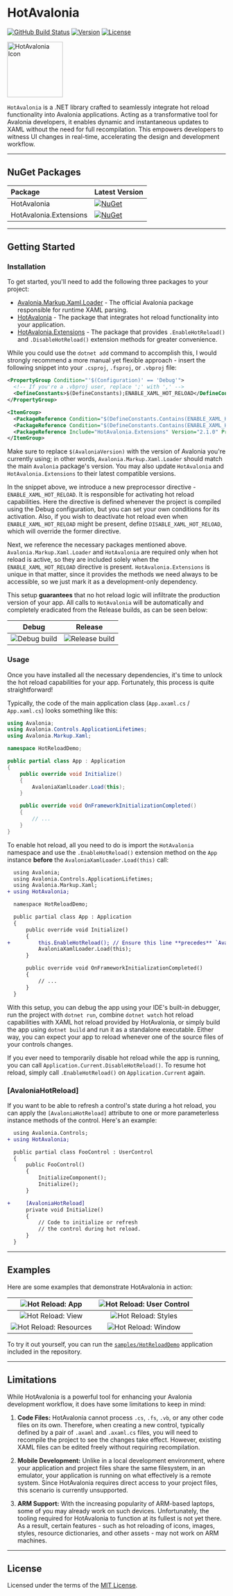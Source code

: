 # HotAvalonia

[![GitHub Build Status](https://img.shields.io/github/actions/workflow/status/Kir-Antipov/HotAvalonia/build.yml?logo=github)](https://github.com/Kir-Antipov/HotAvalonia/actions/workflows/build.yml)
[![Version](https://img.shields.io/github/v/release/Kir-Antipov/HotAvalonia?sort=date&label=version)](https://github.com/Kir-Antipov/HotAvalonia/releases/latest)
[![License](https://img.shields.io/github/license/Kir-Antipov/HotAvalonia?cacheSeconds=36000)](https://github.com/Kir-Antipov/HotAvalonia/blob/HEAD/LICENSE.md)

<img alt="HotAvalonia Icon" src="https://raw.githubusercontent.com/Kir-Antipov/HotAvalonia/HEAD/media/icon.png" width="128">

`HotAvalonia` is a .NET library crafted to seamlessly integrate hot reload functionality into Avalonia applications. Acting as a transformative tool for Avalonia developers, it enables dynamic and instantaneous updates to XAML without the need for full recompilation. This empowers developers to witness UI changes in real-time, accelerating the design and development workflow.

----

## NuGet Packages

| **Package** | **Latest Version** |
|:------------|:-------------------|
| HotAvalonia | [![NuGet](https://img.shields.io/nuget/v/HotAvalonia?logo=nuget&label=nuget)](https://nuget.org/packages/HotAvalonia/ "Download HotAvalonia from NuGet.org") |
| HotAvalonia.Extensions | [![NuGet](https://img.shields.io/nuget/v/HotAvalonia.Extensions?logo=nuget&label=nuget)](https://nuget.org/packages/HotAvalonia.Extensions/ "Download HotAvalonia.Extensions from NuGet.org") |

----

## Getting Started

### Installation

To get started, you'll need to add the following three packages to your project:

 - [Avalonia.Markup.Xaml.Loader](https://nuget.org/packages/Avalonia.Markup.Xaml.Loader/) - The official Avalonia package responsible for runtime XAML parsing.
 - [HotAvalonia](https://nuget.org/packages/HotAvalonia/) - The package that integrates hot reload functionality into your application.
 - [HotAvalonia.Extensions](https://nuget.org/packages/HotAvalonia.Extensions/) - The package that provides `.EnableHotReload()` and `.DisableHotReload()` extension methods for greater convenience.

While you could use the `dotnet add` command to accomplish this, I would strongly recommend a more manual yet flexible approach - insert the following snippet into your `.csproj`, `.fsproj`, or `.vbproj` file:

```xml
<PropertyGroup Condition="'$(Configuration)' == 'Debug'">
  <!-- If you're a .vbproj user, replace ';' with ',' -->
  <DefineConstants>$(DefineConstants);ENABLE_XAML_HOT_RELOAD</DefineConstants>
</PropertyGroup>

<ItemGroup>
  <PackageReference Condition="$(DefineConstants.Contains(ENABLE_XAML_HOT_RELOAD))" Include="Avalonia.Markup.Xaml.Loader" Version="$(AvaloniaVersion)" />
  <PackageReference Condition="$(DefineConstants.Contains(ENABLE_XAML_HOT_RELOAD))" Include="HotAvalonia" Version="2.1.0" />
  <PackageReference Include="HotAvalonia.Extensions" Version="2.1.0" PrivateAssets="All" />
</ItemGroup>
```

Make sure to replace `$(AvaloniaVersion)` with the version of Avalonia you're currently using; in other words, `Avalonia.Markup.Xaml.Loader` should match the main `Avalonia` package's version. You may also update `HotAvalonia` and `HotAvalonia.Extensions` to their latest compatible versions.

In the snippet above, we introduce a new preprocessor directive - `ENABLE_XAML_HOT_RELOAD`. It is responsible for activating hot reload capabilities. Here the directive is defined whenever the project is compiled using the Debug configuration, but you can set your own conditions for its activation. Also, if you wish to deactivate hot reload even when `ENABLE_XAML_HOT_RELOAD` might be present, define `DISABLE_XAML_HOT_RELOAD`, which will override the former directive.

Next, we reference the necessary packages mentioned above. `Avalonia.Markup.Xaml.Loader` and `HotAvalonia` are required only when hot reload is active, so they are included solely when the `ENABLE_XAML_HOT_RELOAD` directive is present. `HotAvalonia.Extensions` is unique in that matter, since it provides the methods we need always to be accessible, so we just mark it as a development-only dependency.

This setup **guarantees** that no hot reload logic will infiltrate the production version of your app. All calls to `HotAvalonia` will be automatically and completely eradicated from the Release builds, as can be seen below:

| Debug | Release |
| :---: | :-----: |
| ![Debug build](https://raw.githubusercontent.com/Kir-Antipov/HotAvalonia/HEAD/media/examples/build_debug.png) | ![Release build](https://raw.githubusercontent.com/Kir-Antipov/HotAvalonia/HEAD/media/examples/build_release.png) |

### Usage

Once you have installed all the necessary dependencies, it's time to unlock the hot reload capabilities for your app. Fortunately, this process is quite straightforward!

Typically, the code of the main application class (`App.axaml.cs` / `App.xaml.cs`) looks something like this:

```csharp
using Avalonia;
using Avalonia.Controls.ApplicationLifetimes;
using Avalonia.Markup.Xaml;

namespace HotReloadDemo;

public partial class App : Application
{
    public override void Initialize()
    {
        AvaloniaXamlLoader.Load(this);
    }

    public override void OnFrameworkInitializationCompleted()
    {
        // ...
    }
}
```

To enable hot reload, all you need to do is import the `HotAvalonia` namespace and use the `.EnableHotReload()` extension method on the `App` instance **before** the `AvaloniaXamlLoader.Load(this)` call:

```diff
  using Avalonia;
  using Avalonia.Controls.ApplicationLifetimes;
  using Avalonia.Markup.Xaml;
+ using HotAvalonia;

  namespace HotReloadDemo;

  public partial class App : Application
  {
      public override void Initialize()
      {
+         this.EnableHotReload(); // Ensure this line **precedes** `AvaloniaXamlLoader.Load(this);`
          AvaloniaXamlLoader.Load(this);
      }

      public override void OnFrameworkInitializationCompleted()
      {
          // ...
      }
  }
```

With this setup, you can debug the app using your IDE's built-in debugger, run the project with `dotnet run`, combine `dotnet watch` hot reload capabilities with XAML hot reload provided by HotAvalonia, or simply build the app using `dotnet build` and run it as a standalone executable. Either way, you can expect your app to reload whenever one of the source files of your controls changes.

If you ever need to temporarily disable hot reload while the app is running, you can call `Application.Current.DisableHotReload()`. To resume hot reload, simply call `.EnableHotReload()` on `Application.Current` again.

### [AvaloniaHotReload]

If you want to be able to refresh a control's state during a hot reload, you can apply the `[AvaloniaHotReload]` attribute to one or more parameterless instance methods of the control. Here's an example:

```diff
  using Avalonia.Controls;
+ using HotAvalonia;

  public partial class FooControl : UserControl
  {
      public FooControl()
      {
          InitializeComponent();
          Initialize();
      }

+     [AvaloniaHotReload]
      private void Initialize()
      {
          // Code to initialize or refresh
          // the control during hot reload.
      }
  }
```

----

## Examples

Here are some examples that demonstrate HotAvalonia in action:

| ![Hot Reload: App](https://raw.githubusercontent.com/Kir-Antipov/HotAvalonia/HEAD/media/examples/hot_reload_app.gif) | ![Hot Reload: User Control](https://raw.githubusercontent.com/Kir-Antipov/HotAvalonia/HEAD/media/examples/hot_reload_user_control.gif) |
| :---: | :-----: |
| ![Hot Reload: View](https://raw.githubusercontent.com/Kir-Antipov/HotAvalonia/HEAD/media/examples/hot_reload_view.gif) | ![Hot Reload: Styles](https://raw.githubusercontent.com/Kir-Antipov/HotAvalonia/HEAD/media/examples/hot_reload_styles.gif) |
| ![Hot Reload: Resources](https://raw.githubusercontent.com/Kir-Antipov/HotAvalonia/HEAD/media/examples/hot_reload_resources.gif) | ![Hot Reload: Window](https://raw.githubusercontent.com/Kir-Antipov/HotAvalonia/HEAD/media/examples/hot_reload_window.gif) |

To try it out yourself, you can run the [`samples/HotReloadDemo`](https://github.com/Kir-Antipov/HotAvalonia/blob/HEAD/samples/HotReloadDemo) application included in the repository.

----

## Limitations

While HotAvalonia is a powerful tool for enhancing your Avalonia development workflow, it does have some limitations to keep in mind:

 1. **Code Files:** HotAvalonia cannot process `.cs`, `.fs`, `.vb`, or any other code files on its own. Therefore, when creating a new control, typically defined by a pair of `.axaml` and `.axaml.cs` files, you will need to recompile the project to see the changes take effect. However, existing XAML files can be edited freely without requiring recompilation.

 2. **Mobile Development:** Unlike in a local development environment, where your application and project files share the same filesystem, in an emulator, your application is running on what effectively is a remote system. Since HotAvalonia requires direct access to your project files, this scenario is currently unsupported.

 3. **ARM Support:** With the increasing popularity of ARM-based laptops, some of you may already work on such devices. Unfortunately, the tooling required for HotAvalonia to function at its fullest is not yet there. As a result, certain features - such as hot reloading of icons, images, styles, resource dictionaries, and other assets - may not work on ARM machines.

----

## License

Licensed under the terms of the [MIT License](https://github.com/Kir-Antipov/HotAvalonia/blob/HEAD/LICENSE.md).
